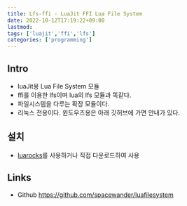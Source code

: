 ```yaml
---
title: Lfs-ffi - LuaJit FFI Lua File System
date: 2022-10-12T17:19:22+09:00
lastmod:
tags: ['luajit','ffi','lfs']
categories: ['programming']
---
```


## Intro
* luaJit용 Lua File System 모듈
* ffi를 이용한 lfs이며 lua의 lfs 모듈과 똑같다.
* 파일시스템을 다루는 확장 모듈이다.
* 리눅스 전용이다. 윈도우즈용은 아래 깃허브에 가면 안내가 있다.

## 설치
* [luarocks](luarocks)를 사용하거나 직접 다운로드하여 사용

## Links
* Github <https://github.com/spacewander/luafilesystem>


